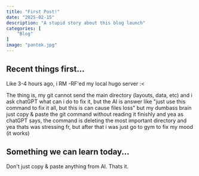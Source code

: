 ```yaml
---
title: "First Post!"
date: "2025-02-15"
description: "A stupid story about this blog launch"
categories: [
    "Blog"
]
image: "pantek.jpg"
---
```

## Recent things first…
Like 3-4 hours ago, i RM -RF'ed my local hugo server :<

The thing is, my git cannot send the main directory (layouts, data, etc)
and i ask chatGPT what can i do to fix it, but the AI is answer like "just use this command to fix it all, but this is can cause files loss" but my dumbass brain just copy & paste the git command without reading it finishly and yea as chatGPT says, the command is deleting the most important directory and yea thats was stressing fr, but after that i was just go to gym to fix my mood (it works)

## Something we can learn today...
Don't just copy & paste anything from AI. Thats it.